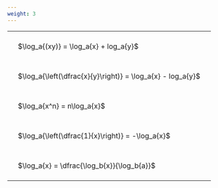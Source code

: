 ```yaml
---
weight: 3
---
```


<style type="text/css">
#T_ab7e8 th.col_heading {
  text-align: left;
  font-size: 1em;
}
#T_ab7e8 td {
  text-align: left;
  font-size: 1em;
  padding: 1.5em;
}
</style>
<table id="T_ab7e8">
  <thead>
  </thead>
  <tbody>
    <tr>
      <td id="T_ab7e8_row0_col0" class="data row0 col0" >$\log_a{(xy)} = \log_a{x} + log_a{y}$</td>
    </tr>
    <tr>
      <td id="T_ab7e8_row1_col0" class="data row1 col0" >$\log_a{\left(\dfrac{x}{y}\right)} = \log_a{x} - log_a{y}$</td>
    </tr>
    <tr>
      <td id="T_ab7e8_row2_col0" class="data row2 col0" >$\log_a{x^n} = n\log_a{x}$</td>
    </tr>
    <tr>
      <td id="T_ab7e8_row3_col0" class="data row3 col0" >$\log_a{\left(\dfrac{1}{x}\right)} = -\log_a{x}$</td>
    </tr>
    <tr>
      <td id="T_ab7e8_row4_col0" class="data row4 col0" >$\log_a{x} = \dfrac{\log_b{x}}{\log_b{a}}$</td>
    </tr>
  </tbody>
</table>
